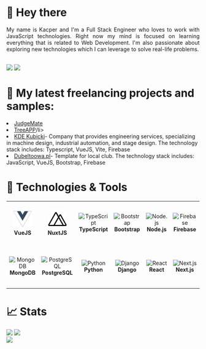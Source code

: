 # 👋 Hey there

<div align="justify">
    My name is Kacper and I'm a Full Stack Engineer who loves to work with JavaScript technologies. Right now my mind is focused on learning everything that is related to Web Development. I'm also passionate about exploring new technologies which I can leverage to solve real-life problems.
</div>

<br/><a href="https://www.linkedin.com/in/kacperszymanski"><img src="https://img.shields.io/badge/linkedin-%230077B5.svg?&style=for-the-badge&logo=linkedin&logoColor=white" height=25></a>
<a href="mailto:akacperszymanski@gmail.com"><img src="https://img.shields.io/badge/Gmail-D14836?style=for-the-badge&logo=gmail&logoColor=white" height=25></a>
# 📌 My latest freelancing projects and samples:
<li><a href="https://judgemate.com/">JudgeMate</a></li>
<li><a href="https://grupatree.app/">TreeAPP</a>/li>
<li><a href="https://kdekubicki.com/">KDE Kubicki</a>- Company that provides engineering services, specializing in machine design, industrial automation, and stage design. The technology stack includes: Typescript, VueJS, Vite, Firebase</li>
<li><a href="https://dubeltoowa.pl/">Dubeltoowa.pl</a>- Template for local club. The technology stack includes:  JavaScript, VueJS, Bootstrap, Firebase</li>

# 🔧 Technologies & Tools

<table>
  <tr>
   <td align="center" height="108" width="108">
            <img
              src="https://raw.githubusercontent.com/devicons/devicon/1119b9f84c0290e0f0b38982099a2bd027a48bf1/icons/vuejs/vuejs-plain.svg"
              width="48"
              height="48"
              alt="VueJS"
            />
            <br /><strong>VueJS</strong>
          </td>
          <td align="center" height="108" width="108">
            <img
              src="https://raw.githubusercontent.com/devicons/devicon/1119b9f84c0290e0f0b38982099a2bd027a48bf1/icons/nuxtjs/nuxtjs-plain.svg"
              width="48"
              height="48"
              alt="NuxtJS"
            />
            <br /><strong>NuxtJS</strong>
          </td>
        <td align="center" height="108" width="108">
          <img
            src="https://cdn.jsdelivr.net/gh/devicons/devicon/icons/typescript/typescript-plain.svg"
            width="48"
            height="48"
            alt="TypeScript"
          />
          <br /><strong>TypeScript</strong>
        </td>
        <td align="center" height="108" width="108">
            <img
              src="https://cdn.jsdelivr.net/gh/devicons/devicon/icons/bootstrap/bootstrap-plain.svg"
              width="48"
              height="48"
              alt="Bootstrap"
            />
            <br /><strong>Bootstrap</strong>
          </td>
          <td align="center" height="108" width="108">
            <img
              src="https://cdn.jsdelivr.net/gh/devicons/devicon/icons/nodejs/nodejs-original.svg"
              width="48"
              height="48"
              alt="Node.js"
            />
            <br /><strong>Node.js</strong>
          </td>
          <td align="center" height="108" width="108">
            <img
              src="https://cdn.jsdelivr.net/gh/devicons/devicon/icons/firebase/firebase-plain.svg"
              width="48"
              height="48"
              alt="Firebase"
            />
            <br /><strong>Firebase</strong>
          </td>
  </tr>
  <tr>
    <td align="center" height="108" width="108">
          <img
            src="https://cdn.jsdelivr.net/gh/devicons/devicon/icons/mongodb/mongodb-original.svg"
            width="48"
            height="48"
            alt="MongoDB"
          />
          <br /><strong>MongoDB</strong>
        </td>
        <td align="center" height="108" width="108">
          <img
            src="https://cdn.jsdelivr.net/gh/devicons/devicon/icons/postgresql/postgresql-original.svg"
            width="48"
            height="48"
            alt="PostgreSQL"
          />
          <br /><strong>PostgreSQL</strong>
        </td>
        <td align="center" height="108" width="108">
          <img
            src="https://cdn.jsdelivr.net/gh/devicons/devicon/icons/python/python-original.svg"
            width="48"
            height="48"
            alt="Python"
          />
          <br /><strong>Python</strong>
        </td>
        <td align="center" height="108" width="108">
            <img
              src="https://cdn.jsdelivr.net/gh/devicons/devicon/icons/django/django-plain.svg"
              width="48"
              height="48"
              alt="Django"
            />
            <br /><strong>Django</strong>
          </td>
          <td align="center" height="108" width="108">
            <img
              src="https://cdn.jsdelivr.net/gh/devicons/devicon/icons/react/react-original.svg"
              width="48"
              height="48"
              alt="React"
            />
            <br /><strong>React</strong>
          </td>
          <td align="center" height="108" width="108">
            <img
              src="https://cdn.jsdelivr.net/gh/devicons/devicon/icons/nextjs/nextjs-original.svg"
              width="48"
              height="48"
              alt="Next.js"
            />
            <br /><strong>Next.js</strong>
          </td>
  </tr>
</table>

# 📈 Stats

<img
  src="https://github-readme-stats.vercel.app/api?username=kacperszymanski&show_icons=true&theme=react&&hide_border=true"
/>
<img
  src="https://github-readme-streak-stats.herokuapp.com/?user=kacperszymanski&&theme=react&&hide_border=true"
/>
<br/>
![](https://komarev.com/ghpvc/?username=kacperszymanski)
